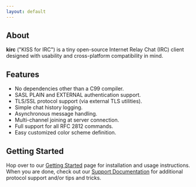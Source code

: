 ```yaml
---
layout: default
---
```


## About

**kirc** ("KISS for IRC") is a tiny open-source Internet Relay Chat (IRC) client designed with usability and cross-platform compatibility in mind. 

## Features

*   No dependencies other than a C99 compiler.
*   SASL PLAIN and EXTERNAL authentication support.
*   TLS/SSL protocol support (via external TLS utilities).
*   Simple chat history logging.
*   Asynchronous message handling.
*   Multi-channel joining at server connection.
*   Full support for all RFC 2812 commands.
*   Easy customized color scheme definition.

## Getting Started

Hop over to our [Getting Started](./install.html) page for installation and usage instructions.  When you are done, check out our [Support Documentation](./documentation.html) for additional protocol support and/or tips and tricks.